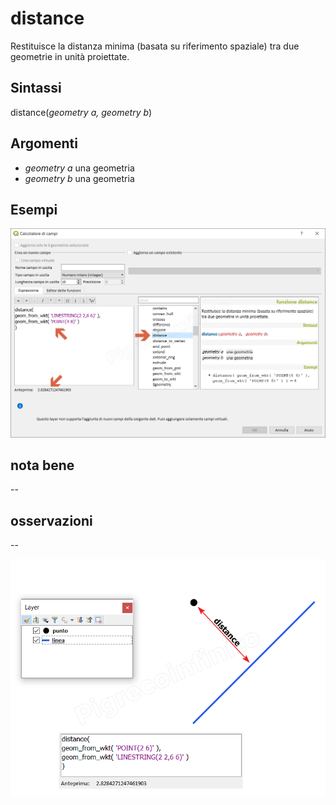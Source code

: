# distance

Restituisce la distanza minima (basata su riferimento spaziale) tra due geometrie in unità proiettate.

## Sintassi

distance(_geometry a, geometry b_)

## Argomenti

* _geometry a_ una geometria
* _geometry b_ una geometria


## Esempi

![](../../img/geometria/distance/distance1.png)

## nota bene

--

## osservazioni

--

![](../../img/geometria/distance/distance2.png)